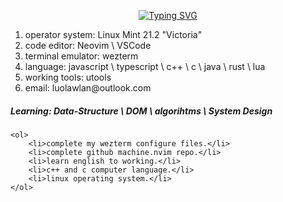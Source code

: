 <p align="center">
    <a href="https://git.io/typing-svg">
        <img src="https://readme-typing-svg.herokuapp.com?font=Source+Code+Pro&weight=900&size=32&pause=1000&color=F7F7F7&background=20085944&center=true&vCenter=true&random=true&width=434&lines=luolawlan" alt="Typing SVG" />
    </a>
</p>

<p>
    <ol>
        <li>operator system: Linux Mint 21.2 "Victoria"</li>
        <li>code editor: Neovim \ VSCode </li>
        <li>terminal emulator: wezterm</li>
        <li>language: javascript \ typescript \ c++ \ c \ java \ rust \ lua</li>
        <li>working tools: utools</li>
        <li>email: luolawlan@outlook.com</li>
    </ol>
</p>

<p>
    <h5>Learning: Data-Structure \ DOM \ algorihtms \ System Design</h5>
    
    <ol>
        <li>complete my wezterm configure files.</li>
        <li>complete github machine.nvim repo.</li>
        <li>learn english to working.</li>
        <li>c++ and c computer language.</li>
        <li>linux operating system.</li>
    </ol>     
</p>
